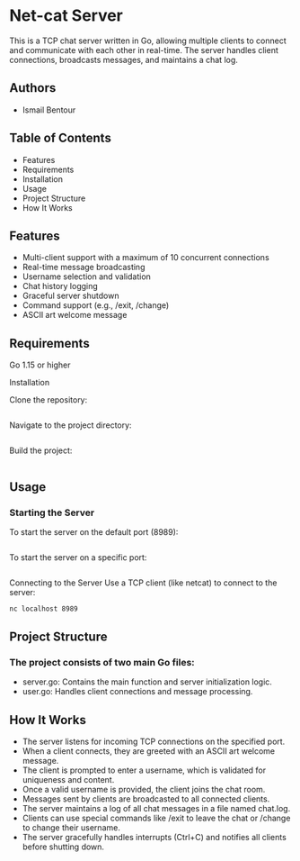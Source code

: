 # Net-cat Server

This is a TCP chat server written in Go, allowing multiple clients to connect and communicate with each other in real-time. The server handles client connections, broadcasts messages, and maintains a chat log.

## Authors

* Ismail Bentour

## Table of Contents

* Features
* Requirements
* Installation
* Usage
* Project Structure
* How It Works

## Features

* Multi-client support with a maximum of 10 concurrent connections
* Real-time message broadcasting
* Username selection and validation
* Chat history logging
* Graceful server shutdown
* Command support (e.g., /exit, /change)
* ASCII art welcome message

## Requirements

Go 1.15 or higher

Installation

Clone the repository:
``` bash

```

Navigate to the project directory:
``` bash

```

Build the project:
``` bash

```


## Usage

### Starting the Server

To start the server on the default port (8989):
``` bash
```

To start the server on a specific port:
``` bash

```

Connecting to the Server
Use a TCP client (like netcat) to connect to the server:
``` bash
nc localhost 8989
```

## Project Structure

### The project consists of two main Go files:

* server.go: Contains the main function and server initialization logic.
* user.go: Handles client connections and message processing.

## How It Works

* The server listens for incoming TCP connections on the specified port.
* When a client connects, they are greeted with an ASCII art welcome message.
* The client is prompted to enter a username, which is validated for uniqueness and content.
* Once a valid username is provided, the client joins the chat room.
* Messages sent by clients are broadcasted to all connected clients.
* The server maintains a log of all chat messages in a file named chat.log.
* Clients can use special commands like /exit to leave the chat or /change to change their username.
* The server gracefully handles interrupts (Ctrl+C) and notifies all clients before shutting down.
